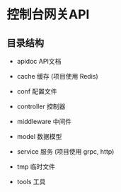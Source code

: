 # 控制台网关API


## 目录结构

- apidoc API文档

- cache 缓存 (项目使用 Redis)

- conf 配置文件

- controller 控制器

- middleware 中间件

- model 数据模型

- service 服务 (项目使用 grpc, http)

- tmp 临时文件

- tools 工具


